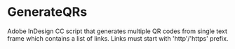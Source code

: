 # GenerateQRs
Adobe InDesign CC script that generates multiple QR codes from single text frame which contains a list of links. Links must start with 'http'/'https' prefix.
